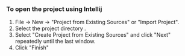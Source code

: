 ### To open the project using Intellij

1. File -> New -> "Project from Existing Sources" or "Import Project".
2. Select the project directory .
3. Select "Create Project from Existing Sources" and click "Next" repeatedly until the last window.
4. Click "Finish"

